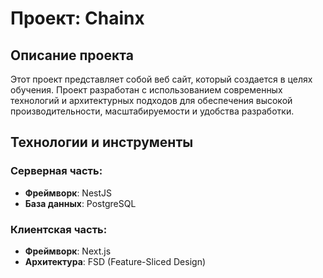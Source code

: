 # Проект: Chainx

## Описание проекта

Этот проект представляет собой веб сайт, который создается в целях обучения. Проект разработан с использованием современных технологий и архитектурных подходов для обеспечения высокой производительности, масштабируемости и удобства разработки.

## Технологии и инструменты

### Серверная часть:
- **Фреймворк**: NestJS 
- **База данных**: PostgreSQL 

### Клиентская часть:
- **Фреймворк**: Next.js 
- **Архитектура**: FSD (Feature-Sliced Design)